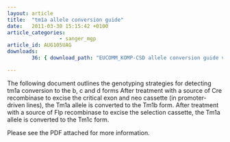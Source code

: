 ```yaml
---
layout: article
title:  "tm1a allele conversion guide"
date:   2011-03-30 15:15:42 +0100
article_categories:
                 - sanger_mgp
article_id: AUG105UAG
downloads:
        36: { download_path: "EUCOMM_KOMP-CSD allele conversion guide v3a.pdf"}  

---
```


The following document outlines the genotyping strategies for detecting tm1a conversion to the b, c and d forms
After treatment with a source of Cre recombinase to excise the critical exon and neo cassette (in promoter-driven lines),  the Tm1a allele is converted to the Tm1b form. After treatment with a source of Flp recombinase to excise the selection cassette,  the Tm1a allele is converted to the Tm1c form. 

Please see the PDF attached for more information.